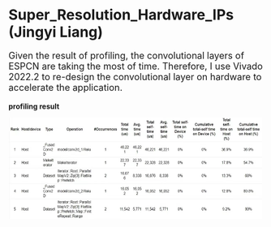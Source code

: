 # Super_Resolution_Hardware_IPs (Jingyi Liang)

<font size = 4>

Given the result of profiling, the convolutional layers of ESPCN are taking the most of time. Therefore, I use Vivado 2022.2 to re-design the convolutional layer on hardware to accelerate the application. 
 
</font>
 
**profiling result**

<img src="profiling_result.jpg" width="500" height="200" />
